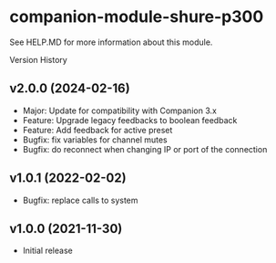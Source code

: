 # companion-module-shure-p300
See HELP.MD for more information about this module.

Version History

## v2.0.0 (2024-02-16)
- Major: Update for compatibility with Companion 3.x
- Feature: Upgrade legacy feedbacks to boolean feedback
- Feature: Add feedback for active preset
- Bugfix: fix variables for channel mutes
- Bugfix: do reconnect when changing IP or port of the connection

## v1.0.1 (2022-02-02)
- Bugfix: replace calls to system

## v1.0.0 (2021-11-30)
- Initial release